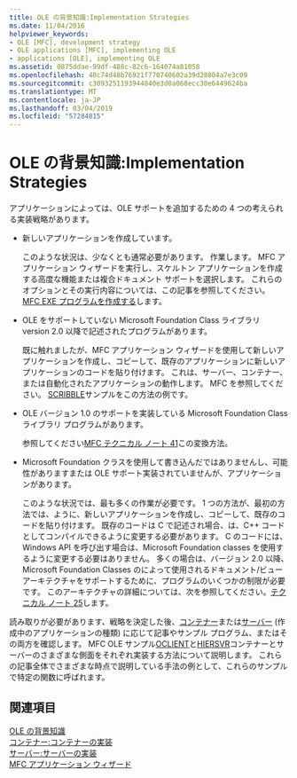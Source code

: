 ```yaml
---
title: OLE の背景知識:Implementation Strategies
ms.date: 11/04/2016
helpviewer_keywords:
- OLE [MFC], development strategy
- OLE applications [MFC], implementing OLE
- applications [OLE], implementing OLE
ms.assetid: 0875ddae-99df-488c-82c6-164074a81058
ms.openlocfilehash: 40c74d48b76921f770740602a39d28804a7e3c09
ms.sourcegitcommit: c3093251193944840e3d0a068ecc30e6449624ba
ms.translationtype: MT
ms.contentlocale: ja-JP
ms.lasthandoff: 03/04/2019
ms.locfileid: "57284815"
---
```

# <a name="ole-background-implementation-strategies"></a>OLE の背景知識:Implementation Strategies

アプリケーションによっては、OLE サポートを追加するための 4 つの考えられる実装戦略があります。

- 新しいアプリケーションを作成しています。

   このような状況は、少なくとも通常必要があります。 作業します。 MFC アプリケーション ウィザードを実行し、スケルトン アプリケーションを作成する高度な機能または複合ドキュメント サポートを選択します。 これらのオプションとその実行内容については、この記事を参照してください。 [MFC EXE プログラムを作成する](../mfc/reference/mfc-application-wizard.md)します。

- OLE をサポートしていない Microsoft Foundation Class ライブラリ version 2.0 以降で記述されたプログラムがあります。

   既に触れましたが、MFC アプリケーション ウィザードを使用して新しいアプリケーションを作成し、コピーして、既存のアプリケーションに新しいアプリケーションのコードを貼り付けます。 これは、サーバー、コンテナー、または自動化されたアプリケーションの動作します。 MFC を参照してください。 [SCRIBBLE](../visual-cpp-samples.md)サンプルをこの方法の例です。

- OLE バージョン 1.0 のサポートを実装している Microsoft Foundation Class ライブラリ プログラムがあります。

   参照してください[MFC テクニカル ノート 41](../mfc/tn041-mfc-ole1-migration-to-mfc-ole-2.md)この変換方法。

- Microsoft Foundation クラスを使用して書き込んだではありませんし、可能性がありますまたは OLE サポート実装されていませんが、アプリケーションがあります。

   このような状況では、最も多くの作業が必要です。 1 つの方法が、最初の方法では、ように、新しいアプリケーションを作成し、コピーして、既存のコードを貼り付けます。 既存のコードは C で記述され場合、は、C++ コードとしてコンパイルできるように変更する必要があります。 C のコードには、Windows API を呼び出す場合は、Microsoft Foundation classes を使用するように変更する必要はありません。 多くの場合は、バージョン 2.0 以降、Microsoft Foundation Classes のによって使用されるドキュメント/ビュー アーキテクチャをサポートするために、プログラムのいくつかの制限が必要です。 このアーキテクチャの詳細については、次を参照してください。[テクニカル ノート 25](../mfc/tn025-document-view-and-frame-creation.md)します。

読み取りが必要があります、戦略を決定した後、[コンテナー](../mfc/containers.md)または[サーバー](../mfc/servers.md) (作成中のアプリケーションの種類) に応じて記事やサンプル プログラム、またはその両方を確認します。 MFC OLE サンプル[OCLIENT](../visual-cpp-samples.md)と[HIERSVR](../visual-cpp-samples.md)コンテナーとサーバーのさまざまな側面をそれぞれ実装する方法について説明します。 これらの記事全体でさまざまな時点で説明している手法の例として、これらのサンプルで特定の関数に呼ばれます。

## <a name="see-also"></a>関連項目

[OLE の背景知識](../mfc/ole-background.md)<br/>
[コンテナー:コンテナーの実装](../mfc/containers-implementing-a-container.md)<br/>
[サーバー:サーバーの実装](../mfc/servers-implementing-a-server.md)<br/>
[MFC アプリケーション ウィザード](../mfc/reference/mfc-application-wizard.md)
